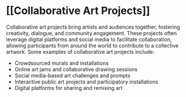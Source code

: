 # [[Collaborative Art Projects]]

Collaborative art projects bring artists and audiences together, fostering creativity, dialogue, and community engagement. These projects often leverage digital platforms and social media to facilitate collaboration, allowing participants from around the world to contribute to a collective artwork. Some examples of collaborative art projects include:

- Crowdsourced murals and installations
- Online art jams and collaborative drawing sessions
- Social media-based art challenges and prompts
- Interactive public art projects and participatory installations
- Digital platforms for sharing and remixing art